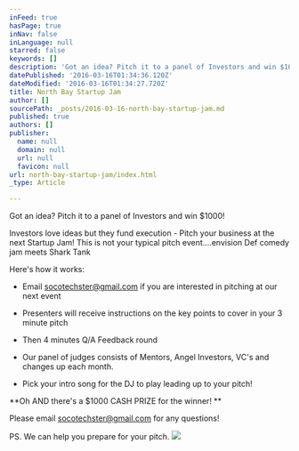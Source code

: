 ```yaml
---
inFeed: true
hasPage: true
inNav: false
inLanguage: null
starred: false
keywords: []
description: 'Got an idea? Pitch it to a panel of Investors and win $1000!'
datePublished: '2016-03-16T01:34:36.120Z'
dateModified: '2016-03-16T01:34:27.720Z'
title: North Bay Startup Jam
author: []
sourcePath: _posts/2016-03-16-north-bay-startup-jam.md
published: true
authors: []
publisher:
  name: null
  domain: null
  url: null
  favicon: null
url: north-bay-startup-jam/index.html
_type: Article

---
```

Got an idea? Pitch it to a panel of Investors and win $1000!

Investors love ideas but they fund execution - Pitch your business at the next Startup Jam!  This is not your typical pitch event....envision Def comedy jam meets Shark Tank

Here's how it works:

- Email socotechster@gmail.com if you are interested in pitching at our next event

- Presenters will receive instructions on the key points to cover in your 3 minute pitch

- Then 4 minutes Q/A Feedback round

- Our panel of judges consists of Mentors, Angel Investors, VC's and changes up each month.

- Pick your intro song for the DJ to play leading up to your pitch!

**Oh AND there's a $1000 CASH PRIZE for the winner! **

Please email socotechster@gmail.com for any questions!

PS. We can help you prepare for your pitch. ![](https://the-grid-user-content.s3-us-west-2.amazonaws.com/865a0561-454d-47d5-9171-b0b6fa1f9689.jpg)